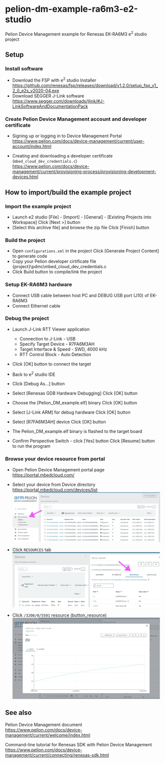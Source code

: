 # pelion-dm-example-ra6m3-e2-studio
Pelion Device Management example for Renesas EK-RA6M3 e<sup>2</sup> studio project

## Setup
### Install software
* Download the FSP with e<sup>2</sup> studio Installer  
https://github.com/renesas/fsp/releases/download/v1.2.0/setup_fsp_v1_2_0_e2s_v2020-04.exe
* Download SEGGER J-Link software  
https://www.segger.com/downloads/jlink/#J-LinkSoftwareAndDocumentationPack

### Create Pelion Device Management account and developer certificate

* Signing up or logging in to Device Management Portal  
https://www.pelion.com/docs/device-management/current/user-account/index.html

* Creating and downloading a developer certificate (`mbed_cloud_dev_credentials.c`)  
https://www.pelion.com/docs/device-management/current/provisioning-process/provisioning-development-devices.html

## How to import/build the example project

### Import the example project
* Launch e2 studio
[File] - [Import] - [General] - [Existing Projects into Workspace]
Click [Next >] button 
* [Select this archive file] and browse the zip file
Click [Finish] button

### Build the project
* Open `configurations.xml` in the project
Click [Generate Project Content] to generate code
* Copy your Pelion developer cirtificate file {project}\pdmc\mbed_cloud_dev_credentials.c
* Click Build button to compile/link the project

### Setup EK-RA6M3 hardware
* Connect USB cable between host PC and DEBUG USB port (J10) of EK-RA6M3
* Connect Ethernet cable

### Debug the project
* Launch J-Link RTT Viewer application
  * Connection to J-Link - USB
  * Specify Target Device - R7FA6M3AH
  * Target Interface & Speed - SWD, 4000 kHz
  * RTT Control Block - Auto Detection
* Click [OK] button to connect the target

* Back to e<sup>2</sup> studio IDE
* Click [Debug As...] button
* Select [Renesas GDB Hardware Debugging]
Click [OK] button 
* Choose the [Pelion_DM_example.elf] binary
Click [OK] button 
* Select [J-Link ARM] for debug hardware
Click [OK] button 
* Select [R7FA6M3AH] device
Click [OK] button 
* The Pelion_DM_example.elf binary is flashed to the target board 
* Confirm Perspective Switch - click [Yes] button 
Click [Resume] button to run the program 

### Browse your device resource from portal

* Open Pelion Device Management portal page  
https://portal.mbedcloud.com/
* Select your device from Device directory  
https://portal.mbedcloud.com/devices/list  
![](./pict/devices.png)  
  
* Click `RESOURCES` tab
![](./pict/resources.png)  
  
* Click `/3200/0/5501` resource (button_resource)
![](./pict/graph.png)  


## See also

Pelion Device Management document  
https://www.pelion.com/docs/device-management/current/welcome/index.html

Command-line tutorial for Renesas SDK with Pelion Device Management  
https://www.pelion.com/docs/device-management/current/connecting/renesas-sdk.html
